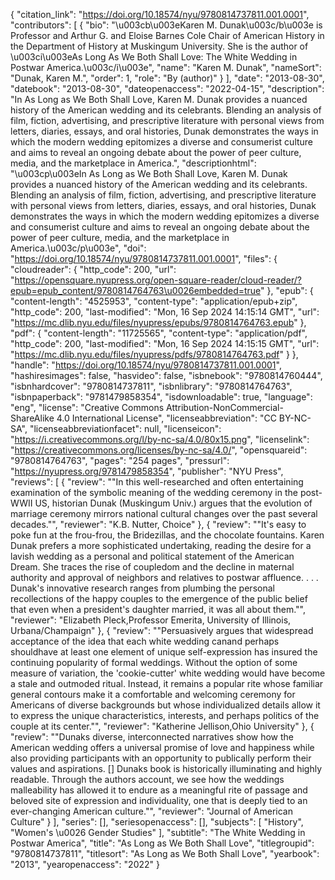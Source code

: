 {
   "citation_link": "https://doi.org/10.18574/nyu/9780814737811.001.0001",
   "contributors": [
     {
       "bio": "\u003cb\u003eKaren M. Dunak\u003c/b\u003e is Professor and Arthur G. and Eloise Barnes Cole Chair of American History in the Department of History at Muskingum University. She is the author of \u003ci\u003eAs Long As We Both Shall Love: The White Wedding in Postwar America.\u003c/i\u003e",
       "name": "Karen M. Dunak",
       "nameSort": "Dunak, Karen M.",
       "order": 1,
       "role": "By (author)"
     }
   ],
   "date": "2013-08-30",
   "datebook": "2013-08-30",
   "dateopenaccess": "2022-04-15",
   "description": "In As Long as We Both Shall Love, Karen M. Dunak provides a nuanced history of the American wedding and its celebrants. Blending an analysis of film, fiction, advertising, and prescriptive literature with personal views from letters, diaries, essays, and oral histories, Dunak demonstrates the ways in which the modern wedding epitomizes a diverse and consumerist culture and aims to reveal an ongoing debate about the power of peer culture, media, and the marketplace in America.",
   "descriptionhtml": "\u003cp\u003eIn As Long as We Both Shall Love, Karen M. Dunak provides a nuanced history of the American wedding and its celebrants. Blending an analysis of film, fiction, advertising, and prescriptive literature with personal views from letters, diaries, essays, and oral histories, Dunak demonstrates the ways in which the modern wedding epitomizes a diverse and consumerist culture and aims to reveal an ongoing debate about the power of peer culture, media, and the marketplace in America.\u003c/p\u003e",
   "doi": "https://doi.org/10.18574/nyu/9780814737811.001.0001",
   "files": {
     "cloudreader": {
       "http_code": 200,
       "url": "https://opensquare.nyupress.org/open-square-reader/cloud-reader/?epub=epub_content/9780814764763\u0026embedded=true"
     },
     "epub": {
       "content-length": "4525953",
       "content-type": "application/epub+zip",
       "http_code": 200,
       "last-modified": "Mon, 16 Sep 2024 14:15:14 GMT",
       "url": "https://mc.dlib.nyu.edu/files/nyupress/epubs/9780814764763.epub"
     },
     "pdf": {
       "content-length": "11725565",
       "content-type": "application/pdf",
       "http_code": 200,
       "last-modified": "Mon, 16 Sep 2024 14:15:15 GMT",
       "url": "https://mc.dlib.nyu.edu/files/nyupress/pdfs/9780814764763.pdf"
     }
   },
   "handle": "https://doi.org/10.18574/nyu/9780814737811.001.0001",
   "hashiresimages": false,
   "hasvideo": false,
   "isbnebook": "9780814760444",
   "isbnhardcover": "9780814737811",
   "isbnlibrary": "9780814764763",
   "isbnpaperback": "9781479858354",
   "isdownloadable": true,
   "language": "eng",
   "license": "Creative Commons Attribution-NonCommercial-ShareAlike 4.0 International License",
   "licenseabbreviation": "CC BY-NC-SA",
   "licenseabbreviationfacet": null,
   "licenseicon": "https://i.creativecommons.org/l/by-nc-sa/4.0/80x15.png",
   "licenselink": "https://creativecommons.org/licenses/by-nc-sa/4.0/",
   "opensquareid": "9780814764763",
   "pages": "254 pages",
   "pressurl": "https://nyupress.org/9781479858354",
   "publisher": "NYU Press",
   "reviews": [
     {
       "review": "\"In this well-researched and often entertaining examination of the symbolic meaning of the wedding ceremony in the post-WWII US, historian Dunak (Muskingum Univ.) argues that the evolution of marriage ceremony mirrors national cultural changes over the past several decades.\"",
       "reviewer": "K.B. Nutter, Choice"
     },
     {
       "review": "\"It's easy to poke fun at the frou-frou, the Bridezillas, and the chocolate fountains. Karen Dunak prefers a more sophisticated undertaking, reading the desire for a lavish wedding as a personal and political statement of the American Dream. She traces the rise of coupledom and the decline in maternal authority and approval of neighbors and relatives to postwar affluence. . . . Dunak's innovative research ranges from plumbing the personal recollections of the happy couples to the emergence of the public belief that even when a president's daughter married, it was all about them.\"",
       "reviewer": "Elizabeth Pleck,Professor Emerita, University of Illinois, Urbana/Champaign"
     },
     {
       "review": "\"Persuasively argues that widespread acceptance of the idea that each white wedding canand perhaps shouldhave at least one element of unique self-expression has insured the continuing popularity of formal weddings. Without the option of some measure of variation, the 'cookie-cutter' white wedding would have become a stale and outmoded ritual. Instead, it remains a popular rite whose familiar general contours make it a comfortable and welcoming ceremony for Americans of diverse backgrounds but whose individualized details allow it to express the unique characteristics, interests, and perhaps politics of the couple at its center.\"",
       "reviewer": "Katherine Jellison,Ohio University"
     },
     {
       "review": "\"Dunaks diverse, interconnected narratives show how the American wedding offers a universal promise of love and happiness while also providing participants with an opportunity to publically perform their values and aspirations. [] Dunaks book is historically illuminating and highly readable. Through the authors account, we see how the weddings malleability has allowed it to endure as a meaningful rite of passage and beloved site of expression and individuality, one that is deeply tied to an ever-changing American culture.\"",
       "reviewer": "Journal of American Culture"
     }
   ],
   "series": [],
   "seriesopenaccess": [],
   "subjects": [
     "History",
     "Women's \u0026 Gender Studies"
   ],
   "subtitle": "The White Wedding in Postwar America",
   "title": "As Long as We Both Shall Love",
   "titlegroupid": "9780814737811",
   "titlesort": "As Long as We Both Shall Love",
   "yearbook": "2013",
   "yearopenaccess": "2022"
 }
